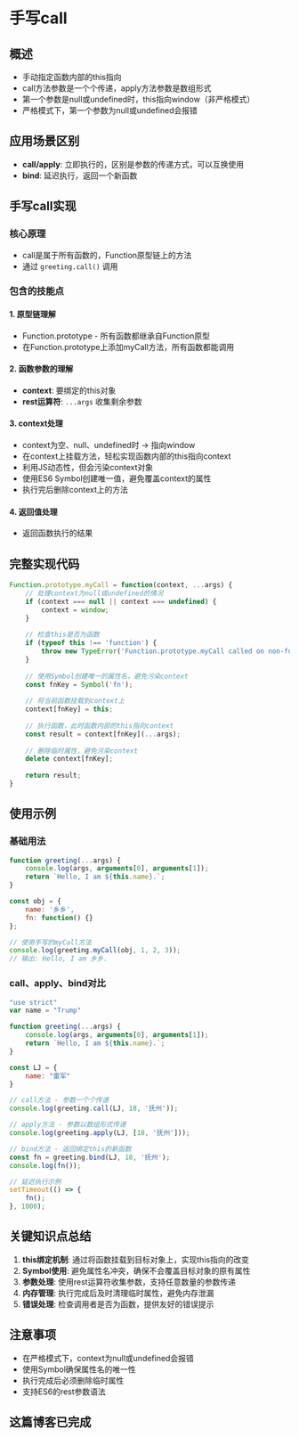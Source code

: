 # 手写call

## 概述
- 手动指定函数内部的this指向
- call方法参数是一个个传递，apply方法参数是数组形式
- 第一个参数是null或undefined时，this指向window（非严格模式）
- 严格模式下，第一个参数为null或undefined会报错

## 应用场景区别
- **call/apply**: 立即执行的，区别是参数的传递方式，可以互换使用
- **bind**: 延迟执行，返回一个新函数

## 手写call实现

### 核心原理
- call是属于所有函数的，Function原型链上的方法
- 通过 `greeting.call()` 调用

### 包含的技能点

#### 1. 原型链理解
- Function.prototype - 所有函数都继承自Function原型
- 在Function.prototype上添加myCall方法，所有函数都能调用

#### 2. 函数参数的理解
- **context**: 要绑定的this对象
- **rest运算符**: `...args` 收集剩余参数

#### 3. context处理
- context为空、null、undefined时 -> 指向window
- 在context上挂载方法，轻松实现函数内部的this指向context
- 利用JS动态性，但会污染context对象
- 使用ES6 Symbol创建唯一值，避免覆盖context的属性
- 执行完后删除context上的方法

#### 4. 返回值处理
- 返回函数执行的结果

## 完整实现代码

```javascript
Function.prototype.myCall = function(context, ...args) {
    // 处理context为null或undefined的情况
    if (context === null || context === undefined) {
        context = window;
    }
    
    // 检查this是否为函数
    if (typeof this !== 'function') {
        throw new TypeError('Function.prototype.myCall called on non-function');
    }
    
    // 使用Symbol创建唯一的属性名，避免污染context
    const fnKey = Symbol('fn');
    
    // 将当前函数挂载到context上
    context[fnKey] = this;
    
    // 执行函数，此时函数内部的this指向context
    const result = context[fnKey](...args);
    
    // 删除临时属性，避免污染context
    delete context[fnKey];
    
    return result;
}
```

## 使用示例

### 基础用法
```javascript
function greeting(...args) {
    console.log(args, arguments[0], arguments[1]);
    return `Hello, I am ${this.name}.`;
}

const obj = {
    name: '乡乡',
    fn: function() {}
};

// 使用手写的myCall方法
console.log(greeting.myCall(obj, 1, 2, 3));
// 输出: Hello, I am 乡乡.
```

### call、apply、bind对比
```javascript
"use strict"
var name = "Trump"

function greeting(...args) {
    console.log(args, arguments[0], arguments[1]);
    return `Hello, I am ${this.name}.`;
}

const LJ = {
    name: "雷军"
}

// call方法 - 参数一个个传递
console.log(greeting.call(LJ, 18, '抚州'));

// apply方法 - 参数以数组形式传递
console.log(greeting.apply(LJ, [18, '抚州']));

// bind方法 - 返回绑定this的新函数
const fn = greeting.bind(LJ, 18, '抚州');
console.log(fn());

// 延迟执行示例
setTimeout(() => {
    fn();
}, 1000);
```

## 关键知识点总结

1. **this绑定机制**: 通过将函数挂载到目标对象上，实现this指向的改变
2. **Symbol使用**: 避免属性名冲突，确保不会覆盖目标对象的原有属性
3. **参数处理**: 使用rest运算符收集参数，支持任意数量的参数传递
4. **内存管理**: 执行完成后及时清理临时属性，避免内存泄漏
5. **错误处理**: 检查调用者是否为函数，提供友好的错误提示

## 注意事项

- 在严格模式下，context为null或undefined会报错
- 使用Symbol确保属性名的唯一性
- 执行完成后必须删除临时属性
- 支持ES6的rest参数语法

## 这篇博客已完成
